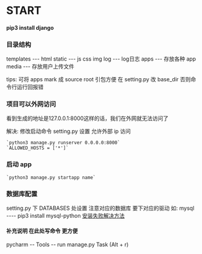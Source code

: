 # START
#### pip3 install django

### 目录结构
templates --- html
static --- js css img
log --- log日志
apps --- 存放各种 app
media --- 存放用户上传文件

tips: 可将 apps mark 成 source root 引包方便 
在 setting.py 改 base_dir 否则命令行运行回报错  

### 项目可以外网访问
看到生成的地址是127.0.0.1:8000这样的话，我们在外网就无法访问了

解决:
修改启动命令
setting.py 设置 允许外部 ip 访问

    `python3 manage.py runserver 0.0.0.0:8000`
    `ALLOWED_HOSTS = ['*']`





### 启动 app
    `python3 manage.py startapp name`







### 数据库配置

setting.py 下 DATABASES 处设置
注意对应的数据库 要下对应的驱动 
如: mysql ---- pip3 install mysql-python 
[安装失败解决方法](https://blog.csdn.net/qq_19175749/article/details/79838218)




#### 补充说明 在此处写命令 更方便
pycharm -- Tools -- run manage.py Task
(Alt + r)